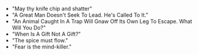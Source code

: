 - "May thy knife chip and shatter"
- "A Great Man Doesn't Seek To Lead.  He's Called To It."
- "An Animal Caught In A Trap Will Gnaw Off Its Own Leg To Escape.  What Will You Do?"
- "When Is A Gift Not A Gift?"
- "The spice must flow."
- "Fear is the mind-killer."